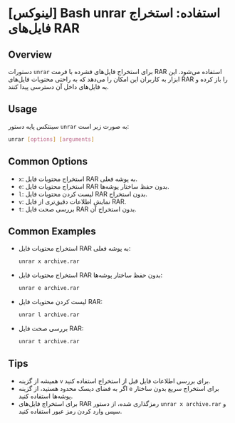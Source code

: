 # [لینوکس] Bash unrar استفاده: استخراج فایل‌های RAR

## Overview
دستورات `unrar` برای استخراج فایل‌های فشرده با فرمت RAR استفاده می‌شود. این ابزار به کاربران این امکان را می‌دهد که به راحتی محتویات فایل‌های RAR را باز کرده و به فایل‌های داخل آن دسترسی پیدا کنند.

## Usage
سینتکس پایه دستور `unrar` به صورت زیر است:

```bash
unrar [options] [arguments]
```

## Common Options
- `x`: استخراج محتویات فایل RAR به پوشه فعلی.
- `e`: استخراج محتویات فایل RAR بدون حفظ ساختار پوشه‌ها.
- `l`: لیست کردن محتویات فایل RAR بدون استخراج.
- `v`: نمایش اطلاعات دقیق‌تری از فایل RAR.
- `t`: بررسی صحت فایل RAR بدون استخراج آن.

## Common Examples
- استخراج محتویات فایل RAR به پوشه فعلی:
  ```bash
  unrar x archive.rar
  ```

- استخراج محتویات فایل RAR بدون حفظ ساختار پوشه‌ها:
  ```bash
  unrar e archive.rar
  ```

- لیست کردن محتویات فایل RAR:
  ```bash
  unrar l archive.rar
  ```

- بررسی صحت فایل RAR:
  ```bash
  unrar t archive.rar
  ```

## Tips
- همیشه از گزینه `v` برای بررسی اطلاعات فایل قبل از استخراج استفاده کنید.
- اگر به فضای دیسک محدود هستید، از گزینه `e` برای استخراج سریع بدون ساختار پوشه‌ها استفاده کنید.
- برای استخراج فایل‌های RAR رمزگذاری شده، از دستور `unrar x archive.rar` و سپس وارد کردن رمز عبور استفاده کنید.